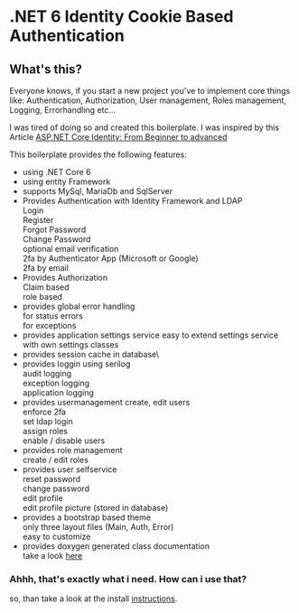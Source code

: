 # .NET 6 Identity Cookie Based Authentication

## What's this?

Everyone knows, if you start a new project you've to implement core things like: Authentication, Authorization, User management, Roles management, Logging, Errorhandling etc...

I was tired of doing so and created this boilerplate. I was inspired by this Article [ASP.NET Core Identity: From Beginner to advanced](https://burakneis.com/asp-net-core-identity/)

This boilerplate provides the following features:

* using .NET Core 6
* using entity Framework
* supports MySql, MariaDb and SqlServer
* Provides Authentication with Identity Framework and LDAP\
  Login\
  Register\
  Forgot Password\
  Change Password\
  optional email verification\
  2fa by Authenticator App (Microsoft or Google)\
  2fa by email
* Provides Authorization\
  Claim based\
  role based
* provides global error handling\
  for status errors\
  for exceptions
* provides application settings service
  easy to extend settings service with own settings classes
* provides session cache in database\
* provides loggin using serilog\
  audit logging\
  exception logging\
  application logging
* provides usermanagement
  create, edit users\
  enforce 2fa\
  set ldap login\
  assign roles\
  enable / disable users
* provides role management\
  create / edit roles
* provides user selfservice\
  reset password\
  change password\
  edit profile\
  edit profile picture (stored in database)
* provides a bootstrap based theme\
  only three layout files (Main, Auth, Error)\
  easy to customize
* provides doxygen generated class documentation\
  take a look [here](https://htmlpreview.github.io/?https://github.com/madcoda9000/dotnet-cookie-based-identity/blob/main/Documentation/generated/html/index.html)

### Ahhh, that's exactly what i need. How can i use that?

so, than take a look at the install [instructions](https://github.com/madcoda9000/dotnet-cookie-based-identity/blob/main/Documentation/Install.md).
